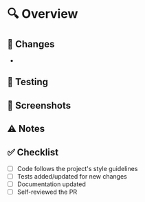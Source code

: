 # 🔍 Overview
<!-- Provide a brief overview of what this PR accomplishes -->

## 🚀 Changes
<!-- List the key changes in this PR -->
- 

## 🧪 Testing
<!-- Describe how you tested these changes -->

## 📸 Screenshots
<!-- If applicable, add screenshots to help explain your changes -->

## ⚠️ Notes
<!-- Any additional information that reviewers should know? -->

## ✅ Checklist
- [ ] Code follows the project's style guidelines
- [ ] Tests added/updated for new changes
- [ ] Documentation updated
- [ ] Self-reviewed the PR 
